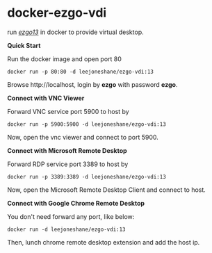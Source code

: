 # docker-ezgo-vdi

run *[ezgo13](http://ezgo.westart.tw/)* in docker to provide virtual desktop.

**Quick Start**

Run the docker image and open port 80
```
docker run -p 80:80 -d leejoneshane/ezgo-vdi:13
```
Browse http://localhost, login by __ezgo__ with password __ezgo__.

**Connect with VNC Viewer**

Forward VNC service port 5900 to host by
```
docker run -p 5900:5900 -d leejoneshane/ezgo-vdi:13
```
Now, open the vnc viewer and connect to port 5900.

**Connect with Microsoft Remote Desktop**

Forward RDP service port 3389 to host by
```
docker run -p 3389:3389 -d leejoneshane/ezgo-vdi:13
```
Now, open the Microsoft Remote Desktop Client and connect to host.

**Connect with Google Chrome Remote Desktop**

You don't need forward any port, like below:
```
docker run -d leejoneshane/ezgo-vdi:13
```
Then, lunch chrome remote desktop extension and add the host ip.
